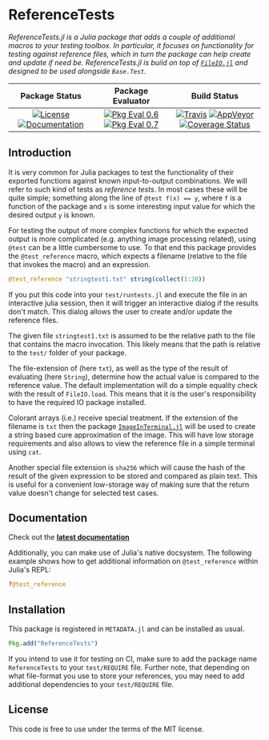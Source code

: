 # ReferenceTests

_ReferenceTests.jl is a Julia package that adds a couple of
additional macros to your testing toolbox. In particular, it
focuses on functionality for testing against reference files,
which in turn the package can help create and update if need be.
ReferenceTests.jl is build on top of
[`FileIO.jl`](https://github.com/JuliaIO/FileIO.jl) and designed
to be used alongside `Base.Test`._

| **Package Status** | **Package Evaluator** | **Build Status**  |
|:------------------:|:---------------------:|:-----------------:|
| [![License](http://img.shields.io/badge/license-MIT-brightgreen.svg?style=flat)](LICENSE.md) [![Documentation](https://img.shields.io/badge/docs-latest-blue.svg)](https://evizero.github.io/ReferenceTests.jl/latest) | [![Pkg Eval 0.6](http://pkg.julialang.org/badges/ReferenceTests_0.6.svg)](http://pkg.julialang.org/?pkg=ReferenceTests) [![Pkg Eval 0.7](http://pkg.julialang.org/badges/ReferenceTests_0.7.svg)](http://pkg.julialang.org/?pkg=ReferenceTests) | [![Travis](https://travis-ci.org/Evizero/ReferenceTests.jl.svg?branch=master)](https://travis-ci.org/Evizero/ReferenceTests.jl) [![AppVeyor](https://ci.appveyor.com/api/projects/status/fle0090403pdgnxi?svg=true)](https://ci.appveyor.com/project/Evizero/referencetests-jl) [![Coverage Status](https://coveralls.io/repos/Evizero/ReferenceTests.jl/badge.svg?branch=master&service=github)](https://coveralls.io/github/Evizero/ReferenceTests.jl?branch=master) |

## Introduction

It is very common for Julia packages to test the functionality of
their exported functions against known input-to-output
combinations. We will refer to such kind of tests as *reference
tests*. In most cases these will be quite simple; something along
the line of `@test f(x) == y`, where `f` is a function of the
package and `x` is some interesting input value for which the
desired output `y` is known.

For testing the output of more complex functions for which the
expected output is more complicated (e.g. anything image
processing related), using `@test` can be a little cumbersome to
use. To that end this package provides the `@test_reference`
macro, which expects a filename (relative to the file that
invokes the macro) and an expression.

```julia
@test_reference "stringtest1.txt" string(collect(1:20))
```

If you put this code into your `test/runtests.jl` and execute the
file in an interactive julia session, then it will trigger an
interactive dialog if the results don't match. This dialog allows
the user to create and/or update the reference files.

The given file `stringtest1.txt` is assumed to be the relative
path to the file that contains the macro invocation. This likely
means that the path is relative to the `test/` folder of your
package.

The file-extension of (here `txt`), as well as the type of the
result of evaluating (here `String`), determine how the actual
value is compared to the reference value. The default
implementation will do a simple equality check with the result of
`FileIO.load`. This means that it is the user's responsibility to
have the required IO package installed.

Colorant arrays (i.e.) receive special treatment. If the
extension of the filename is `txt` then the package
[`ImageInTerminal.jl`](https://github.com/JuliaImages/ImageInTerminal.jl)
will be used to create a string based cure approximation of the
image. This will have low storage requirements and also allows to
view the reference file in a simple terminal using `cat`.

Another special file extension is `sha256` which will cause the
hash of the result of the given expression to be stored and
compared as plain text. This is useful for a convenient
low-storage way of making sure that the return value doesn't
change for selected test cases.

## Documentation

Check out the **[latest documentation](https://evizero.github.io/ReferenceTests.jl/latest)**

Additionally, you can make use of Julia's native docsystem.
The following example shows how to get additional information
on `@test_reference` within Julia's REPL:

```julia
?@test_reference
```

## Installation

This package is registered in `METADATA.jl` and can be installed
as usual.

```julia
Pkg.add("ReferenceTests")
```

If you intend to use it for testing on CI, make sure to add the
package name `ReferenceTests` to your `test/REQUIRE` file.
Further note, that depending on what file-format you use to store
your references, you may need to add additional dependencies to
your `test/REQUIRE` file.

## License

This code is free to use under the terms of the MIT license.
